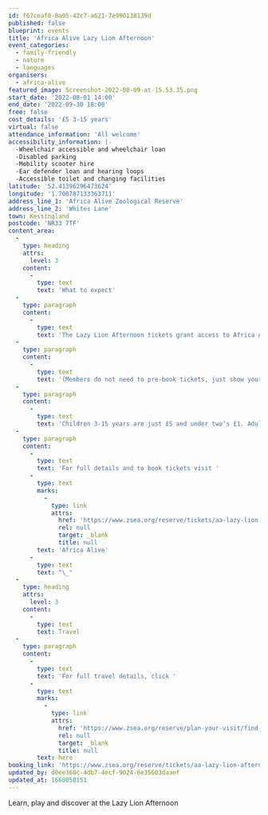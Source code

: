 ```yaml
---
id: f67ceaf0-8a05-42c7-a621-7e990138139d
published: false
blueprint: events
title: 'Africa Alive Lazy Lion Afternoon'
event_categories:
  - family-friendly
  - nature
  - languages
organisers:
  - africa-alive
featured_image: Screenshot-2022-08-09-at-15.53.35.png
start_date: '2022-08-01 14:00'
end_date: '2022-09-30 18:00'
free: false
cost_details: '£5 3-15 years'
virtual: false
attendance_information: 'All welcome'
accessibility_information: |-
  -Wheelchair accessible and wheelchair loan
  -Disabled parking
  -Mobility scooter hire
  -Ear defender loan and hearing loops
  -Accessible toilet and changing facilities
latitude: '52.41396296473624'
longitude: '1.700787133363711'
address_line_1: 'Africa Alive Zoological Reserve'
address_line_2: 'Whites Lane'
town: Kessingland
postcode: 'NR33 7TF'
content_area:
  -
    type: heading
    attrs:
      level: 3
    content:
      -
        type: text
        text: 'What to expect'
  -
    type: paragraph
    content:
      -
        type: text
        text: 'The Lazy Lion Afternoon tickets grant access to Africa Alive Zoological Reserve between 2pm – 6pm. Play, learn, and discover more about the natural world, while supporting our vital conservation work.'
  -
    type: paragraph
    content:
      -
        type: text
        text: '(Members do not need to pre-book tickets, just show your membership card.)'
  -
    type: paragraph
    content:
      -
        type: text
        text: 'Children 3-15 years are just £5 and under two’s £1. Adults £10 and concessions £8. Carers go free.'
  -
    type: paragraph
    content:
      -
        type: text
        text: 'For full details and to book tickets visit '
      -
        type: text
        marks:
          -
            type: link
            attrs:
              href: 'https://www.zsea.org/reserve/tickets/aa-lazy-lion-afternoon-ticket'
              rel: null
              target: _blank
              title: null
        text: 'Africa Alive'
      -
        type: text
        text: "\_"
  -
    type: heading
    attrs:
      level: 3
    content:
      -
        type: text
        text: Travel
  -
    type: paragraph
    content:
      -
        type: text
        text: 'For full travel details, click '
      -
        type: text
        marks:
          -
            type: link
            attrs:
              href: 'https://www.zsea.org/reserve/plan-your-visit/find-us'
              rel: null
              target: _blank
              title: null
        text: here
booking_link: 'https://www.zsea.org/reserve/tickets/aa-lazy-lion-afternoon-ticket'
updated_by: d0ee360c-4db7-4ecf-9024-8e35603daaef
updated_at: 1660058151
---
```

Learn, play and discover at the Lazy Lion Afternoon